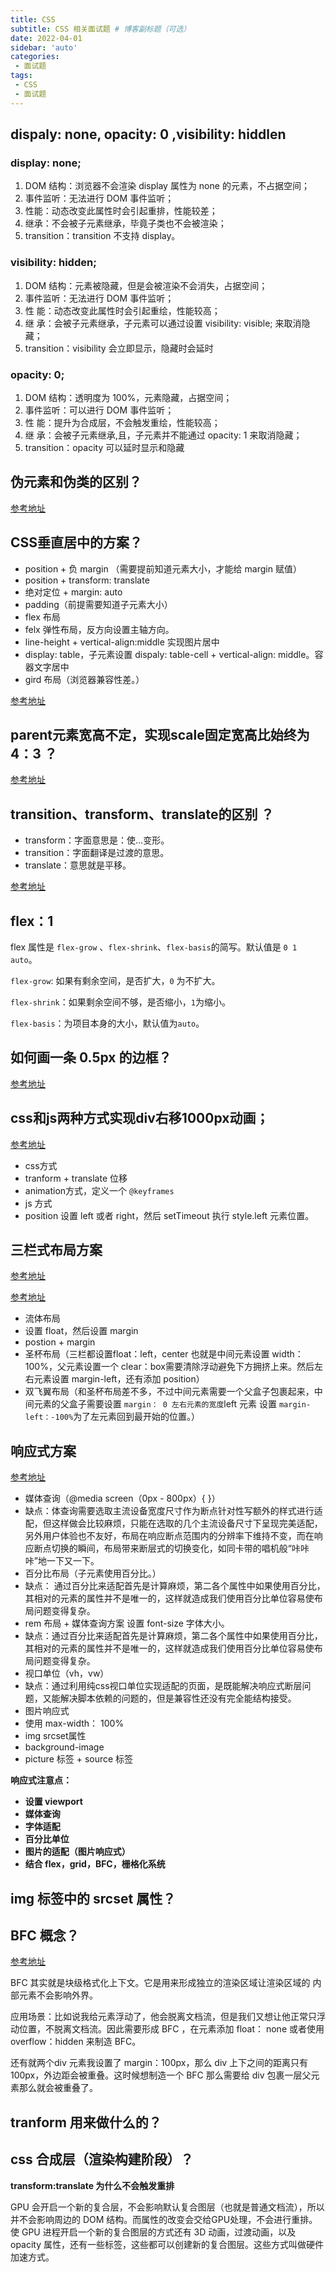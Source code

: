 ```yaml
---
title: CSS 
subtitle: CSS 相关面试题 # 博客副标题（可选）
date: 2022-04-01
sidebar: 'auto'
categories:
 - 面试题
tags:
 - CSS
 - 面试题
---
```


## dispaly: none, opacity: 0 ,visibility: hiddlen

### display: none;

1. DOM 结构：浏览器不会渲染 display 属性为 none 的元素，不占据空间；
2. 事件监听：无法进行 DOM 事件监听；
3. 性能：动态改变此属性时会引起重排，性能较差；
4. 继承：不会被子元素继承，毕竟子类也不会被渲染；
5. transition：transition 不支持 display。

### visibility: hidden;

1. DOM 结构：元素被隐藏，但是会被渲染不会消失，占据空间；
2. 事件监听：无法进行 DOM 事件监听；
3. 性 能：动态改变此属性时会引起重绘，性能较高；
4. 继 承：会被子元素继承，子元素可以通过设置 visibility: visible; 来取消隐藏；
5. transition：visibility 会立即显示，隐藏时会延时

### opacity: 0;

1. DOM 结构：透明度为 100%，元素隐藏，占据空间；
2. 事件监听：可以进行 DOM 事件监听；
3. 性 能：提升为合成层，不会触发重绘，性能较高；
4. 继 承：会被子元素继承,且，子元素并不能通过 opacity: 1 来取消隐藏；
5. transition：opacity 可以延时显示和隐藏

## 伪元素和伪类的区别？

[参考地址](http://www.alloyteam.com/2016/05/summary-of-pseudo-classes-and-pseudo-elements/#prettyPhoto)

## CSS垂直居中的方案？

- position + 负 margin （需要提前知道元素大小，才能给 margin 赋值）
- position + transform: translate
- 绝对定位 + margin: auto
- padding（前提需要知道子元素大小）
- flex 布局
- felx 弹性布局，反方向设置主轴方向。
- line-height + vertical-align:middle 实现图片居中
- display: table，子元素设置 dispaly: table-cell + vertical-align: middle。容器文字居中
- gird 布局（浏览器兼容性差。）

[参考地址](https://juejin.cn/post/6844903550909153287)

## parent元素宽高不定，实现scale固定宽高比始终为4：3 ？

[参考地址](https://codeantenna.com/a/dQ15SxjE8M)

## transition、transform、translate的区别 ？

- transform：字面意思是：使…变形。
- transition：字面翻译是过渡的意思。
- translate：意思就是平移。

[参考地址](https://juejin.cn/post/6844903945987424264)

## flex：1

flex 属性是 `flex-grow` 、`flex-shrink`、`flex-basis`的简写。默认值是 `0 1 auto`。

`flex-grow`: 如果有剩余空间，是否扩大，`0` 为不扩大。

`flex-shrink`：如果剩余空间不够，是否缩小，`1`为缩小。

`flex-basis`：为项目本身的大小，默认值为`auto`。

## 如何画一条 0.5px 的边框？

[参考地址](https://juejin.cn/post/6844903582370643975)

## css和js两种方式实现div右移1000px动画；

[参考地址](https://zhuanlan.zhihu.com/p/203746698)

- css方式
- tranform + translate 位移
- animation方式，定义一个 `@keyframes`
- js 方式
- position 设置 left 或者 right，然后 setTimeout 执行 style.left 元素位置。

## 三栏式布局方案

[参考地址](https://zhuanlan.zhihu.com/p/25070186)

[参考地址](https://juejin.cn/post/6844904062224171021#heading-6)

- 流体布局
- 设置 float，然后设置 margin
- postion + margin
- 圣杯布局（三栏都设置float：left，center 也就是中间元素设置 width： 100%，父元素设置一个 clear：box需要清除浮动避免下方拥挤上来。然后左右元素设置 margin-left，还有添加 position）
- 双飞翼布局（和圣杯布局差不多，不过中间元素需要一个父盒子包裹起来，中间元素的父盒子需要设置 `margin： 0 左右元素的宽度`left 元素 设置 `margin-left：-100%`为了左元素回到最开始的位置。）

## 响应式方案

[参考地址](https://juejin.cn/post/6844903814332432397)

- 媒体查询（@media screen（0px - 800px）{ }）
- 缺点：体查询需要选取主流设备宽度尺寸作为断点针对性写额外的样式进行适配，但这样做会比较麻烦，只能在选取的几个主流设备尺寸下呈现完美适配，另外用户体验也不友好，布局在响应断点范围内的分辨率下维持不变，而在响应断点切换的瞬间，布局带来断层式的切换变化，如同卡带的唱机般“咔咔咔”地一下又一下。
- 百分比布局（子元素使用百分比。）
- 缺点： 通过百分比来适配首先是计算麻烦，第二各个属性中如果使用百分比，其相对的元素的属性并不是唯一的，这样就造成我们使用百分比单位容易使布局问题变得复杂。
- rem 布局 + 媒体查询方案 设置 font-size 字体大小。
- 缺点：通过百分比来适配首先是计算麻烦，第二各个属性中如果使用百分比，其相对的元素的属性并不是唯一的，这样就造成我们使用百分比单位容易使布局问题变得复杂。
- 视口单位（vh，vw）
- 缺点：通过利用纯css视口单位实现适配的页面，是既能解决响应式断层问题，又能解决脚本依赖的问题的，但是兼容性还没有完全能结构接受。
- 图片响应式
- 使用 max-width： 100%
- img srcset属性
- background-image
- picture 标签 + source 标签

**响应式注意点：**

- **设置 viewport**
- **媒体查询**
- **字体适配**
- **百分比单位**
- **图片的适配（图片响应式）**
- **结合 flex，grid，BFC，栅格化系统**

## img 标签中的 srcset 属性？

## BFC 概念？

[参考地址](https://zhuanlan.zhihu.com/p/25321647)

BFC 其实就是块级格式化上下文。它是用来形成独立的渲染区域让渲染区域的 内部元素不会影响外界。

应用场景：比如说我给元素浮动了，他会脱离文档流，但是我们又想让他正常只浮动位置，不脱离文档流。因此需要形成 BFC ，在元素添加 float： none 或者使用 overflow：hidden 来制造 BFC。

还有就两个div 元素我设置了 margin：100px，那么 div 上下之间的距离只有 100px，外边距会被重叠。这时候想制造一个 BFC 那么需要给 div 包裹一层父元素那么就会被重叠了。

## **tranform 用来做什么的？**

## css 合成层（渲染构建阶段）？

**transform:translate 为什么不会触发重排**

GPU 会开启一个新的复合层，不会影响默认复合图层（也就是普通文档流），所以并不会影响周边的 DOM 结构。而属性的改变会交给GPU处理，不会进行重排。使 GPU 进程开启一个新的复合图层的方式还有 3D 动画，过渡动画，以及 opacity 属性，还有一些标签，这些都可以创建新的复合图层。这些方式叫做硬件加速方式。